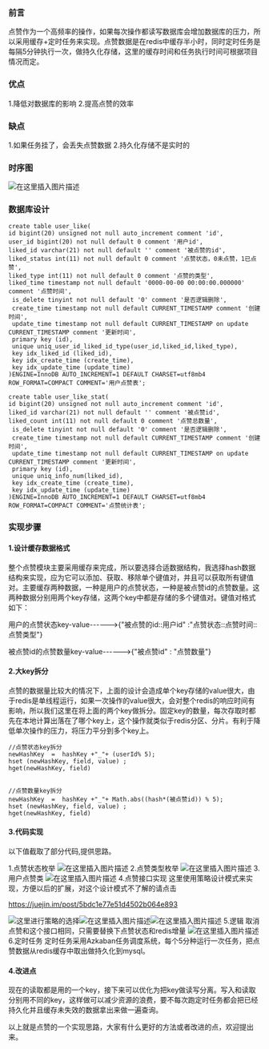 ### 前言
点赞作为一个高频率的操作，如果每次操作都读写数据库会增加数据库的压力，所以采用缓存+定时任务来实现。点赞数据是在redis中缓存半小时，同时定时任务是每隔5分钟执行一次，做持久化存储，这里的缓存时间和任务执行时间可根据项目情况而定。
### 优点
1.降低对数据库的影响
2.提高点赞的效率
###  缺点
1.如果任务挂了，会丢失点赞数据
2.持久化存储不是实时的
### 时序图
![在这里插入图片描述](https://user-gold-cdn.xitu.io/2018/11/26/1674e3856a21faac?w=1155&h=1487&f=png&s=123171)
### 数据库设计
```
create table user_like(
id bigint(20) unsigned not null auto_increment comment 'id',
user_id bigint(20) not null default 0 comment '用户id',
liked_id varchar(21) not null default '' comment '被点赞的id',
liked_status int(11) not null default 0 comment '点赞状态，0未点赞，1已点赞',
liked_type int(11) not null default 0 comment '点赞的类型',
liked_time timestamp not null default '0000-00-00 00:00:00.000000' comment '点赞时间',
 is_delete tinyint not null default '0' comment '是否逻辑删除',
 create_time timestamp not null default CURRENT_TIMESTAMP comment '创建时间',
 update_time timestamp not null default CURRENT_TIMESTAMP on update CURRENT_TIMESTAMP comment '更新时间',
 primary key (id),
 unique uniq_user_id_liked_id_type(user_id,liked_id,liked_type),
 key idx_liked_id (liked_id),
 key idx_create_time (create_time),
 key idx_update_time (update_time)
)ENGINE=InnoDB AUTO_INCREMENT=1 DEFAULT CHARSET=utf8mb4 ROW_FORMAT=COMPACT COMMENT='用户点赞表';

create table user_like_stat(
id bigint(20) unsigned not null auto_increment comment 'id',
liked_id varchar(21) not null default '' comment '被点赞id',
liked_count int(11) not null default 0 comment '点赞总数量',
 is_delete tinyint not null default '0' comment '是否逻辑删除',
 create_time timestamp not null default CURRENT_TIMESTAMP comment '创建时间',
 update_time timestamp not null default CURRENT_TIMESTAMP on update CURRENT_TIMESTAMP comment '更新时间',
 primary key (id),
 unique uniq_info_num(liked_id),
 key idx_create_time (create_time),
 key idx_update_time (update_time)
)ENGINE=InnoDB AUTO_INCREMENT=1 DEFAULT CHARSET=utf8mb4 ROW_FORMAT=COMPACT COMMENT='点赞统计表';
```
### 实现步骤
#### 1.设计缓存数据格式
整个点赞模块主要采用缓存来完成，所以要选择合适数据结构，我选择hash数据结构来实现，应为它可以添加、获取、移除单个键值对，并且可以获取所有键值对。主要缓存两种数据，一种是用户的点赞状态，一种是被点赞id的点赞数量。这两种数据分别用两个key存储，这两个key中都是存储的多个键值对。键值对格式如下：

用户的点赞状态key-value------>{"被点赞的id::用户id" :"点赞状态::点赞时间::点赞类型"}

被点赞id的点赞数量key-value------>{"被点赞id" : "点赞数量"}
#### 2.大key拆分
点赞的数据量比较大的情况下，上面的设计会造成单个key存储的value很大，由于redis是单线程运行，如果一次操作的value很大，会对整个redis的响应时间有影响，所以我们这里在将上面的两个key做拆分。固定key的数量，每次存取时都先在本地计算出落在了哪个key上，这个操作就类似于redis分区、分片。有利于降低单次操作的压力，将压力平分到多个key上。
```
//点赞状态key拆分
newHashKey  =  hashKey +"_"+ (userId% 5);   
hset (newHashKey, field, value) ;  
hget(newHashKey, field)


//点赞数量key拆分
newHashKey  =  hashKey +"_"+ Math.abs((hash*(被点赞id)) % 5);   
hset (newHashKey, field, value) ;  
hget(newHashKey, field)
```
#### 3.代码实现
以下值截取了部分代码,提供思路。

1.点赞状态枚举
![在这里插入图片描述](https://user-gold-cdn.xitu.io/2018/11/26/1674e3856a41d9fa?w=1170&h=988&f=png&s=949175)
2.点赞类型枚举
![在这里插入图片描述](https://user-gold-cdn.xitu.io/2018/11/26/1674e3856a3a702f?w=1132&h=1012&f=png&s=941416)
3.用户点赞类
![在这里插入图片描述](https://user-gold-cdn.xitu.io/2018/11/26/1674e3856a408f69?w=638&h=926&f=png&s=504060)
4.点赞接口实现
这里使用策略设计模式来实现，方便以后的扩展，对这个设计模式不了解的请点击

https://juejin.im/post/5bdc1e77e51d4502b064e893

![这里进行策略的选择](https://user-gold-cdn.xitu.io/2018/11/26/1674e3856aba32a9?w=1364&h=588&f=png&s=733563)![在这里插入图片描述](https://user-gold-cdn.xitu.io/2018/11/26/1674e3856ada39d1?w=1222&h=630&f=png&s=695643)![在这里插入图片描述](https://user-gold-cdn.xitu.io/2018/11/26/1674e38598e76d58?w=1146&h=430&f=png&s=412751)
5.逻辑
取消点赞和这个接口相同，只需要替换下点赞状态和redis增量
![在这里插入图片描述](https://user-gold-cdn.xitu.io/2018/11/26/1674e38599e90563?w=1830&h=1112&f=png&s=1588595)
6.定时任务
定时任务采用Azkaban任务调度系统，每个5分种运行一次任务，把点赞数据从redis缓存中取出做持久化到mysql。
####  4.改进点
现在的读取都是用的一个key，接下来可以优化为把key做读写分离。写入和读取分别用不同的key，这样做可以减少资源的浪费，要不每次跑定时任务都会把已经持久化并且缓存未失效的数据拿出来做一遍查询。

以上就是点赞的一个实现思路，大家有什么更好的方法或者改进的点，欢迎提出来。
